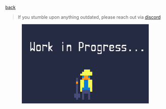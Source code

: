 <a href="./edit-config.md">back</a>

>If you stumble upon anything outdated, please reach out via [discord](https://discord.gg/uJjuuAH5uX)

<p align="center">
  <img src="../../../wip.png" alt="description" style="max-width: 500px;">
</p>